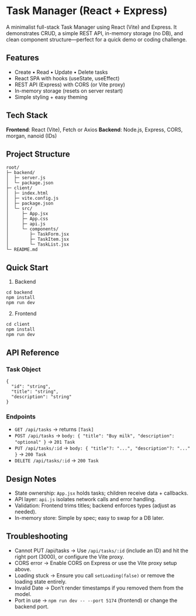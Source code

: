 # Task Manager (React + Express)

A minimalist full-stack Task Manager using React (Vite) and Express. It demonstrates CRUD, a simple REST API, in-memory storage (no DB), and clean component structure—perfect for a quick demo or coding challenge.

## Features
- Create • Read • Update • Delete tasks
- React SPA with hooks (useState, useEffect)
- REST API (Express) with CORS (or Vite proxy)
- In-memory storage (resets on server restart)
- Simple styling + easy theming

## Tech Stack
**Frontend**: React (Vite), Fetch or Axios
**Backend**: Node.js, Express, CORS, morgan, nanoid (IDs)

## Project Structure
```
root/
├─ backend/
│  ├─ server.js
│  └─ package.json
├─ client/
│  ├─ index.html
│  ├─ vite.config.js
│  ├─ package.json
│  └─ src/
│     ├─ App.jsx
│     ├─ App.css
│     ├─ api.js
│     └─ components/
│        ├─ TaskForm.jsx
│        ├─ TaskItem.jsx
│        └─ TaskList.jsx
└─ README.md
```

## Quick Start 
1. Backend 
```
cd backend
npm install
npm run dev 
```
2. Frontend
```
cd client
npm install
npm run dev 
```

## API Reference
### Task Object 
```
{
  "id": "string",
  "title": "string",
  "description": "string"
}
```
### Endpoints
- `GET /api/tasks` → returns `[Task]`
- `POST /api/tasks` → `body: { "title": "Buy milk", "description": "optional" }` → `201 Task`
- `PUT /api/tasks/:id` → `body: { "title"?: "...", "description"?: "..." }` → `200 Task`
- `DELETE /api/tasks/:id` → `200 Task`

## Design Notes
- State ownership: `App.jsx` holds tasks; children receive data + callbacks.
- API layer: `api.js` isolates network calls and error handling.
- Validation: Frontend trims titles; backend enforces types (adjust as needed).
- In-memory store: Simple by spec; easy to swap for a DB later.

## Troubleshooting 
- Cannot PUT /api/tasks → Use `/api/tasks/:id` (include an ID) and hit the right port (3000), or configure the Vite proxy.
- CORS error → Enable CORS on Express or use the Vite proxy setup above.
- Loading stuck → Ensure you call `setLoading(false)` or remove the loading state entirely.
- Invalid Date → Don’t render timestamps if you removed them from the model.
- Port in use → `npm run dev -- --port 5174` (frontend) or change the backend port.